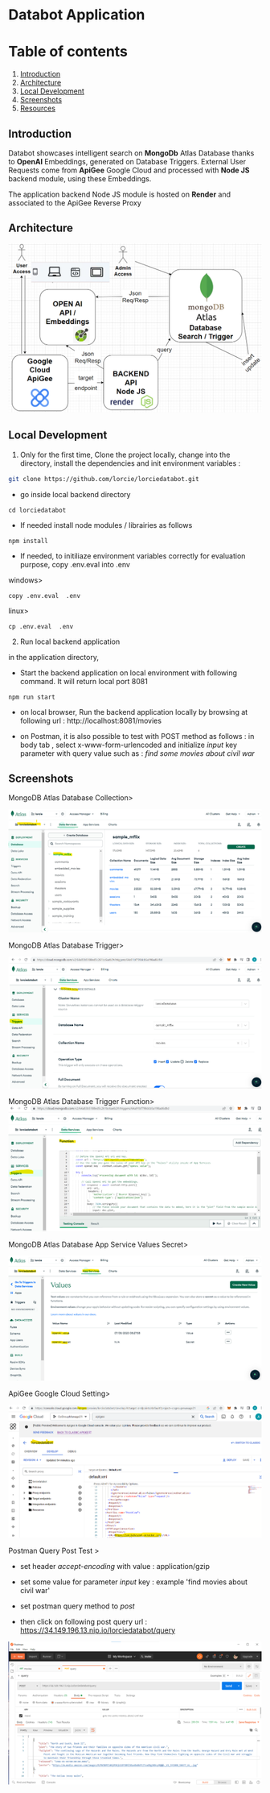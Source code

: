 # Databot Application

# Table of contents
1. [Introduction](#introduction)
2. [Architecture](#architecture)
3. [Local Development](#development)
4. [Screenshots](#screenshots)
5. [Resources](#resources)

## Introduction <a name="introduction"></a>
Databot showcases intelligent search on **MongoDb** Atlas Database thanks to **OpenAI** Embeddings, generated on Database Triggers.
External User Requests come from **ApiGee** Google Cloud and processed with **Node JS** backend module, using these Embeddings.

The application backend Node JS module is hosted on  **Render** and associated to the ApiGee Reverse Proxy

## Architecture <a name="architecture"></a>

![databot architecture](./screenshots/databot-architecture.png)


## Local Development <a name="development"></a>

1. Only for the first time, Clone the project locally, change into the directory, install the dependencies and init environment variables :

```sh
git clone https://github.com/lorcie/lorciedatabot.git
```

- go inside local backend directory

```
cd lorciedatabot
```

- If needed install node modules / librairies as follows

```
npm install
```

- If needed, to initiliaze environment variables correctly for evaluation purpose, copy .env.eval into .env

windows>
```
copy .env.eval  .env
```

linux>
```
cp .env.eval  .env
```

2. Run local backend application

in the application directory,

- Start the backend application on local environment with following command. It will return local port 8081


```
npm run start
```

- on local browser, Run the backend application locally by browsing at following url :
http://localhost:8081/movies

- on Postman, it is also possible to test with POST method as follows :
  in body tab , select x-www-form-urlencoded and initialize *input* key parameter with query value such as : *find some movies about civil war*


## Screenshots <a name="screenshots"></a>
MongoDB Atlas Database Collection>

![mongodb atlas database collection](./screenshots/databot-mongodb-atlas-database-collection.png)

MongoDB Atlas Database Trigger>

![mongodb atlas database trigger](./screenshots/databot-mongodb-atlas-database-trigger.png)

MongoDB Atlas Database Trigger Function>
![mongodb atlas database trigger function](./screenshots/databot-mongodb-atlas-database-trigger-function.png)

MongoDB Atlas Database App Service Values Secret>

![mongodb atlas database app service openAI values secret](./screenshots/databot-mongodb-atlas-database-appservice-openAI-values-secret.png)

ApiGee Google Cloud Setting>

![ApiGee Google Cloud Setting](./screenshots/databot-apigee-google-cloud-setting.png)

Postman Query Post Test >

- set header *accept-encoding* with value : application/gzip

- set some value for parameter *input*  key : example 'find movies about civil war'

- set postman query method to *post*

- then click on following post query url : https://34.149.196.13.nip.io/lorciedatabot/query

![Postman Query Post Test](./screenshots/databot-apigee-postman-query-post-test.png)


